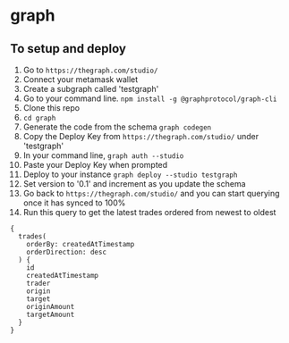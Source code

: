# graph

## To setup and deploy

1. Go to `https://thegraph.com/studio/`
2. Connect your metamask wallet
3. Create a subgraph called 'testgraph'
4. Go to your command line. `npm install -g @graphprotocol/graph-cli`
5. Clone this repo
6. `cd graph`
7. Generate the code from the schema `graph codegen`
8. Copy the Deploy Key from `https://thegraph.com/studio/` under 'testgraph'
9. In your command line, `graph auth --studio`
10. Paste your Deploy Key when prompted
11. Deploy to your instance `graph deploy --studio testgraph`
12. Set version to '0.1' and increment as you update the schema
13. Go back to `https://thegraph.com/studio/` and you can start querying once it has synced to 100%
14. Run this query to get the latest trades ordered from newest to oldest

```
{
  trades(
    orderBy: createdAtTimestamp
    orderDirection: desc
  ) {
    id
    createdAtTimestamp
    trader
    origin
    target
    originAmount
    targetAmount
  }
}

```
